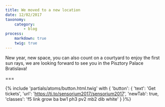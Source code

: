 ```yaml
---
title: We moved to a new location
date: 12/02/2017
taxonomy:
    category:
        - blog
process:
    markdown: true
    twig: true
---
```


New year, new space, you can also count on a courtyard to enjoy the first sun rays, we are looking forward to see you in the Pisztory Palace Bratislava!

===

{% include 'partials/atoms/button.html.twig' with {
    'button': {
        'text': 'Get tickets',
        'url': 'https://ti.to/sensorium2017/sensorium2017',
        'newTab': true,
        'classes': 'f5 link grow ba bw1 ph3 pv2 mb2 dib white'
    }
}%}
